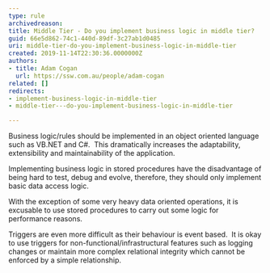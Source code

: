 ```yaml
---
type: rule
archivedreason: 
title: Middle Tier - Do you implement business logic in middle tier?
guid: 66e5d862-74c1-440d-89df-3c27ab1d0485
uri: middle-tier-do-you-implement-business-logic-in-middle-tier
created: 2019-11-14T22:30:36.0000000Z
authors:
- title: Adam Cogan
  url: https://ssw.com.au/people/adam-cogan
related: []
redirects:
- implement-business-logic-in-middle-tier
- middle-tier---do-you-implement-business-logic-in-middle-tier

---
```


Business logic/rules should be implemented in an object oriented language such as VB.NET and C#.  This dramatically increases the adaptability, extensibility and maintainability of the application.

Implementing business logic in stored procedures have the disadvantage of being hard to test, debug and evolve, therefore, they should only implement basic data access logic.

With the exception of some very heavy data oriented operations, it is excusable to use stored procedures to carry out some logic for performance reasons.

Triggers are even more difficult as their behaviour is event based.  It is okay to use triggers for non-functional/infrastructural features such as logging changes or maintain more complex relational integrity which cannot be enforced by a simple relationship.

<!--endintro-->
